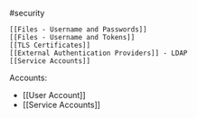 #security 
	
	[[Files - Username and Passwords]]
	[[Files - Username and Tokens]]
	[[TLS Certificates]]
	[[External Authentication Providers]] - LDAP
	[[Service Accounts]]

Accounts:
- [[User Account]] 
- [[Service Accounts]]

